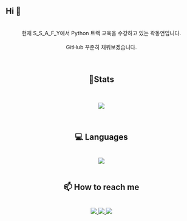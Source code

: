 ## Hi 👋
<br />
<div align='center'>
현재 S_S_A_F_Y에서 Python 트랙 교육을 수강하고 있는 곽동연입니다.   
<br />   
<br />
GitHub 꾸준히 채워보겠습니다.
<br />
<br />
<br />

<div align='center'>   

## 🏅Stats   

<br />

![](https://github-profile-summary-cards.vercel.app/api/cards/stats?username=Bheinarl&theme=vue)

</div>   

<br />

## 💻 Languages   
<br />
<img src="https://img.shields.io/badge/Python-fcd142?&logo=python">   
<br />
<br />   

<!-- ## Tools   
<br />
<br />
<br /> -->

## 📫 How to reach me
<br />
<a href="mailto:kdytree10@gmail.com" target="_blank"><img src="https://img.shields.io/badge/kdytree10@gmail.com-ffffff?&logo=gmail"> <a href="https://clumsy-marimba-0f6.notion.site/SSAFY-94a579c0bee24b63ba72d7945ac5ba92" target="_blank"><img src="https://img.shields.io/badge/Notion-ffffff?&logo=notion&logoColor=000000"/> <a href="https://www.instagram.com/k__dyeon/" target="_blank"><img src="https://img.shields.io/badge/Instagram-ffffff?&logo=instagram&logoColor=f7056e"/>


<!--
**Bheinarl/Bheinarl** is a ✨ _special_ ✨ repository because its `README.md` (this file) appears on your GitHub profile.

Here are some ideas to get you started:

- 🔭 I’m currently working on ...
- 🌱 I’m currently learning ...
- 👯 I’m looking to collaborate on ...
- 🤔 I’m looking for help with ...
- 💬 Ask me about ...
- 📫 How to reach me: ...
- 😄 Pronouns: ...
- ⚡ Fun fact: ...
-->

